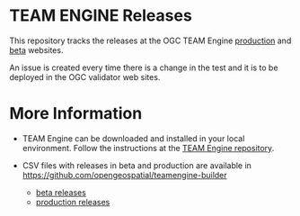 TEAM ENGINE Releases
===========================

This repository tracks the releases at the OGC TEAM Engine [production](http://cite.opengeospatial.org/teamengine)  and [beta](http://cite.opengeospatial.org/te2) websites.

An issue is created every time there is a change in the test and it is to be deployed in the OGC validator web sites.

More Information
=================

- TEAM Engine can be downloaded and installed in your local environment. Follow the instructions at the [TEAM Engine repository](https://github.com/opengeospatial/teamengine).

- CSV files with releases in beta and production are available in https://github.com/opengeospatial/teamengine-builder
    - [beta releases](https://github.com/opengeospatial/teamengine-builder/tree/master/beta-releases)
    - [production releases](https://github.com/opengeospatial/teamengine-builder/tree/master/production-releases)






